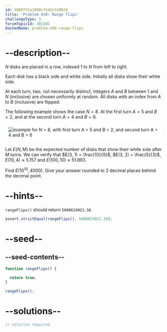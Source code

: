 ```yaml
---
id: 5900f51a1000cf542c51002d
title: 'Problem 430: Range flips'
challengeType: 1
forumTopicId: 302101
dashedName: problem-430-range-flips
---
```


# --description--

$N$ disks are placed in a row, indexed 1 to $N$ from left to right.

Each disk has a black side and white side. Initially all disks show their white side.

At each turn, two, not necessarily distinct, integers $A$ and $B$ between 1 and $N$ (inclusive) are chosen uniformly at random. All disks with an index from $A$ to $B$ (inclusive) are flipped.

The following example shows the case $N = 8$. At the first turn $A = 5$ and $B = 2$, and at the second turn $A = 4$ and $B = 6$.

<img alt="example for N = 8, with first turn A = 5 and B = 2, and second turn A = 4 and B = 6" src="https://cdn.freecodecamp.org/curriculum/project-euler/range-flips.gif" style="background-color: white; padding: 10px; display: block; margin-right: auto; margin-left: auto; margin-bottom: 1.2rem;">

Let $E(N, M)$ be the expected number of disks that show their white side after $M$ turns. We can verify that $E(3, 1) = \frac{10}{9}$, $E(3, 2) = \frac{5}{3}$, $E(10, 4) ≈ 5.157$ and $E(100, 10) ≈ 51.893$.

Find $E({10}^{10}, 4000)$. Give your answer rounded to 2 decimal places behind the decimal point.

# --hints--

`rangeFlips()` should return `5000624921.38`.

```js
assert.strictEqual(rangeFlips(), 5000624921.38);
```

# --seed--

## --seed-contents--

```js
function rangeFlips() {

  return true;
}

rangeFlips();
```

# --solutions--

```js
// solution required
```
